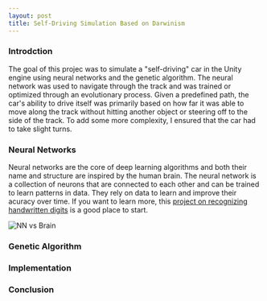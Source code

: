 ```yaml
---
layout: post
title: Self-Driving Simulation Based on Darwinism
---
```

### Introdction
The goal of this projec was to simulate a "self-driving" car in the Unity engine using neural networks and the genetic algorithm. The neural network was used to navigate through the track and was trained or optimized through an evolutionary process. Given a predefined path, the car's ability to drive itself was primarily based on how far it was able to move along the track without hitting another object or steering off to the side of the track. To add some more complexity, I ensured that the car had to take slight turns. 

### Neural Networks
Neural networks are the core of deep learning algorithms and both their name and structure are inspired by the human brain. The neural network is a collection of neurons that are connected to each other and can be trained to learn patterns in data. They rely on data to learn and improve their acuracy over time. If you want to learn more, this [project on recognizing handwritten digits](http://neuralnetworksanddeeplearning.com/chap1.html) is a good place to start.

![NN vs Brain](C:\Users\chand\myBlog\chandyego84.github.io\assets\img\NNandBrain.png)

### Genetic Algorithm

### Implementation

### Conclusion